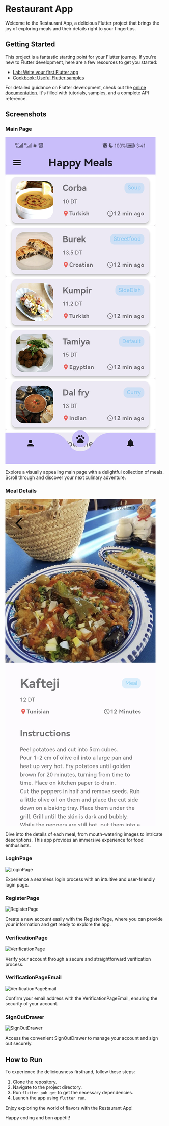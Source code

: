 # Restaurant App

Welcome to the Restaurant App, a delicious Flutter project that brings the joy of exploring meals and their details right to your fingertips.

## Getting Started

This project is a fantastic starting point for your Flutter journey. If you're new to Flutter development, here are a few resources to get you started:

- [Lab: Write your first Flutter app](https://docs.flutter.dev/get-started/codelab)
- [Cookbook: Useful Flutter samples](https://docs.flutter.dev/cookbook)

For detailed guidance on Flutter development, check out the [online documentation](https://docs.flutter.dev/). It's filled with tutorials, samples, and a complete API reference.

## Screenshots

### Main Page
![Main Page](Screenshots/main_page.jpg)

Explore a visually appealing main page with a delightful collection of meals. Scroll through and discover your next culinary adventure.

### Meal Details
![Meal Details](Screenshots/meal_details.jpg)

Dive into the details of each meal, from mouth-watering images to intricate descriptions. This app provides an immersive experience for food enthusiasts.

### LoginPage
![LoginPage](Screenshots/login_page.jpg)

Experience a seamless login process with an intuitive and user-friendly login page.

### RegisterPage
![RegisterPage](Screenshots/register_page.jpg)

Create a new account easily with the RegisterPage, where you can provide your information and get ready to explore the app.

### VerificationPage
![VerificationPage](Screenshots/verification_page.jpg)

Verify your account through a secure and straightforward verification process.

### VerificationPageEmail
![VerificationPageEmail](Screenshots/verification_page_email.jpg)

Confirm your email address with the VerificationPageEmail, ensuring the security of your account.

### SignOutDrawer
![SignOutDrawer](Screenshots/sign_out_drawer.jpg)

Access the convenient SignOutDrawer to manage your account and sign out securely.

## How to Run

To experience the deliciousness firsthand, follow these steps:

1. Clone the repository.
2. Navigate to the project directory.
3. Run `flutter pub get` to get the necessary dependencies.
4. Launch the app using `flutter run`.

Enjoy exploring the world of flavors with the Restaurant App!

Happy coding and bon appétit!
